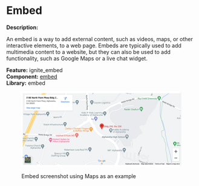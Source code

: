 # Embed

**Description:**

An embed is a way to add external content, such as videos, maps, or other interactive elements, to a web page. Embeds are typically used to add multimedia content to a website, but they can also be used to add functionality, such as Google Maps or a live chat widget.

**Feature:** ignite\_embed\
**Component:** [embed](https://bitbucket.org/mediacurrent/ignite\_features/src/1.x/modules/ignite\_blocks/modules/ignite\_embed/)\
**Library:** embed

<figure><img src="../../.gitbook/assets/Screen Shot 2023-05-24 at 4.13.53 PM.png" alt=""><figcaption><p>Embed screenshot using Maps as an example</p></figcaption></figure>
